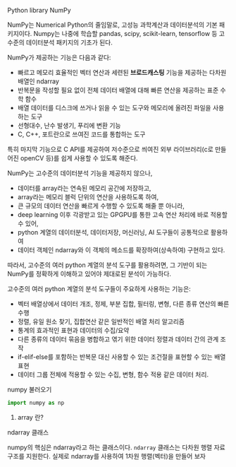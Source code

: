 Python library NumPy 



NumPy는 Numerical Python의 줄임말로, 고성능 과학계산과 데이터분석의 기본 패키지이다. Numpy는 나중에 학습할 pandas, scipy, scikit-learn, tensorflow 등 고수준의 데이터분석 패키지의 기초가 된다.



NumPy가 제공하는 기능은 다음과 같다:

- 빠르고 메모리 효율적인 벡터 연산과 세련된 **브로드캐스팅** 기능을 제공하는 다차원 배열인 ndarray
- 반복문을 작성할 필요 없이 전체 데이터 배열에 대해 빠른 연산을 제공하는 표준 수학 함수
- 배열 데이터를 디스크에 쓰거나 읽을 수 있는 도구와 메모리에 올려진 파일을 사용하는 도구
- 선형대수, 난수 발생기, 푸리에 변환 기능
- C, C++, 포트란으로 쓰여진 코드를 통합하는 도구



특히 마지막 기능으로 C API를 제공하여 저수준으로 씌여진 외부 라이브러리(c로 만들어진 openCV 등)를 쉽게 사용할 수 있도록 해준다.



NumPy는 고수준의 데이터분석 기능을 제공하지 않으나,

- 데이터를 array라는 연속된 메모리 공간에 저장하고,
- array라는 메모리 블럭 단위의 연산을 사용하도록 하여,
- 큰 규모의 데이터 연산을 빠르게 수행할 수 있도록 해줄 뿐 아니라,
- deep learning 이후 각광받고 있는 GPGPU를 통한 고속 연산 처리에 바로 적용할 수 있어,
- python 계열의 데이터분석, 데이터저장, 머신러닝, AI 도구들이 공통적으로 활용하여
- 데이터 객체인 ndarray와 이 객체의 메소드를 확장하여(상속하여) 구현하고 있다.



따라서, 고수준의 여러 python 계열의 분석 도구를 활용하려면, 그 기반이 되는 NumPy를 정확하게 이해하고 있어야 제대로된 분석이 가능하다.



고수준의 여러 python 계열의 분석 도구들이 주요하게 사용하는 기능은:

- 벡터 배열상에서 데이터 개조, 정제, 부분 집합, 필터링, 변형, 다른 종류 연산의 빠른 수행
- 정렬, 유일 원소 찾기, 집합연산 같은 일반적인 배열 처리 알고리즘
- 통계의 효과적인 표현과 데이터의 수집/요약
- 다른 종류의 데이터 묶음을 병합하고 엮기 위한 데이터 정렬과 데이터 간의 관계 조작
- if-elif-else를 포함하는 반복문 대신 사용할 수 있는 조건절을 표현할 수 있는 배열 표현
- 데이터 그룹 전체에 적용할 수 있는 수집, 변형, 함수 적용 같은 데이터 처리.





numpy 불러오기 

```python
import numpy as np
```



1. array 란? 

ndarray 클래스

numpy의 핵심은 ndarray라고 하는 클래스이다. `ndarray` 클래스는 다차원 행렬 자료 구조를 지원한다. 실제로 ndarray를 사용하여 1차원 행렬(벡터)을 만들어 보자